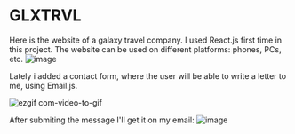 # GLXTRVL
Here is the website of a galaxy travel company. 
I used React.js first time in this project. The website can be used on different platforms: phones, PCs, etc.
![image](https://user-images.githubusercontent.com/122612827/232420744-49893596-d069-4199-946e-0b2398b38481.png)

Lately i added a contact form, where the user will be able to write a letter to me, using Email.js.


![ezgif com-video-to-gif](https://user-images.githubusercontent.com/122612827/232424580-a40d93ab-74f2-41d9-a8ac-6d644ce90193.gif)

After submiting the message I'll get it on my email:
![image](https://user-images.githubusercontent.com/122612827/232424714-a797b9d9-b794-4f0f-8d86-e3900eec6bee.png)



